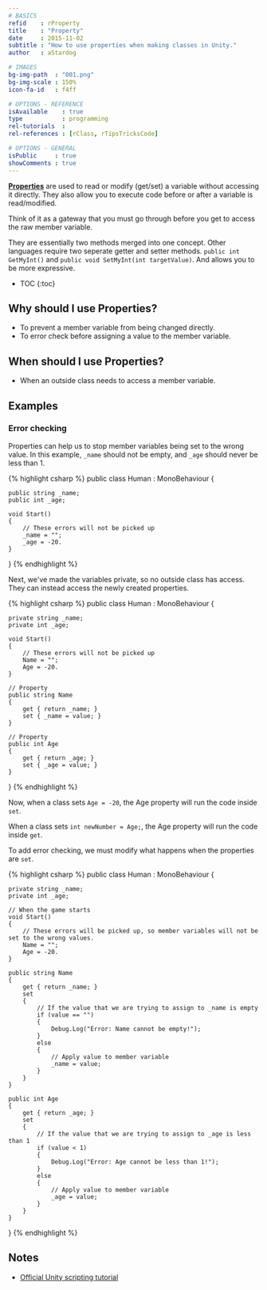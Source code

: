 ```yaml
---
# BASICS
refid    : rProperty
title    : "Property"
date     : 2015-11-02
subtitle : "How to use properties when making classes in Unity."
author   : aStardog

# IMAGES
bg-img-path  : "001.png"
bg-img-scale : 150%
icon-fa-id   : f4ff

# OPTIONS - REFERENCE
isAvailable    : true
type           : programming
rel-tutorials  : 
rel-references : [rClass, rTipsTricksCode]

# OPTIONS - GENERAL
isPublic     : true
showComments : true
---
```

<a href="https://msdn.microsoft.com/en-us/library/x9fsa0sw.aspx" class="external">**Properties**</a> are used to read or modify (get/set) a variable without accessing it directly. They also allow you to execute code before or after a variable is read/modified.

Think of it as a gateway that you must go through before you get to access the raw member variable.

They are essentially two methods merged into one concept. Other languages require two seperate getter and setter methods. `public int GetMyInt()` and `public void SetMyInt(int targetValue)`. And allows you to be more expressive.

* TOC
{:toc}

## Why should I use Properties?

* To prevent a member variable from being changed directly.
* To error check before assigning a value to the member variable.

## When should I use Properties?

* When an outside class needs to access a member variable.

## Examples

### Error checking

Properties can help us to stop member variables being set to the wrong value. In this example, <code>_name</code> should not be empty, and <code>_age</code> should never be less than 1. 

{% highlight csharp %}
public class Human : MonoBehaviour {

	public string _name;
	public int _age;
	
	void Start()
	{
		// These errors will not be picked up
		_name = "";
		_age = -20.
	}

}
{% endhighlight %}

Next, we've made the variables private, so no outside class has access. They can instead access the newly created properties.

{% highlight csharp %}
public class Human : MonoBehaviour {

	private string _name;
	private int _age;
	
	void Start()
	{
		// These errors will not be picked up
		Name = "";
		Age = -20.
	}
	
	// Property
	public string Name
	{
		get { return _name; }
		set { _name = value; }
	}
	
	// Property
	public int Age
	{
		get { return _age; }
		set { _age = value; }
	}

}
{% endhighlight %}

Now, when a class sets <code>Age = -20</code>, the Age property will run the code inside <code>set</code>.

When a class sets <code>int newNumber = Age;</code>, the Age property will run the code inside <code>get</code>.

To add error checking, we must modify what happens when the properties are <code>set</code>.

{% highlight csharp %}
public class Human : MonoBehaviour {

	private string _name;
	private int _age;
	
	// When the game starts
	void Start()
	{
		// These errors will be picked up, so member variables will not be set to the wrong values.
		Name = "";
		Age = -20.
	}
	
	public string Name
	{
		get { return _name; }
		set
		{
			// If the value that we are trying to assign to _name is empty
			if (value == "")
			{
				Debug.Log("Error: Name cannot be empty!");
			}
			else
			{
				// Apply value to member variable
				_name = value;
			}
		}
	}
	
	public int Age
	{
		get { return _age; }
		set
		{
			// If the value that we are trying to assign to _age is less than 1
			if (value < 1)
			{
				Debug.Log("Error: Age cannot be less than 1!");
			}
			else
			{
				// Apply value to member variable
				_age = value;
			}
		}
	}

}
{% endhighlight %}

## Notes

* <a href="https://unity3d.com/learn/tutorials/topics/scripting/properties" class="external">Official Unity scripting tutorial</a>